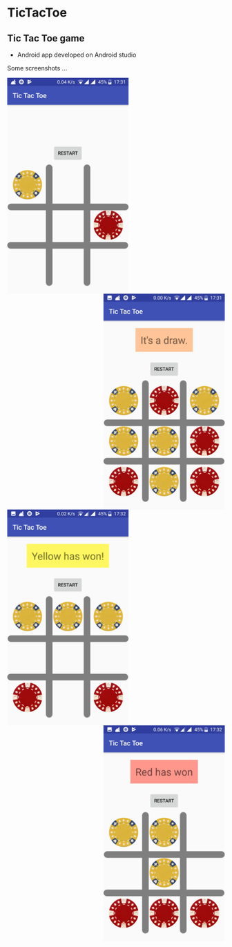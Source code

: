 # TicTacToe

## Tic Tac Toe game 
  - Android app developed on Android studio 


Some screenshots ...

<img src="Start.jpg" height="500"  align="left" />

<img src="Draw.jpg" height="500" align="right"  />

<img src="YellowWins.jpg" height="500" align="left" />

<img src="RedWins.jpg" height="500" align="right"  />

